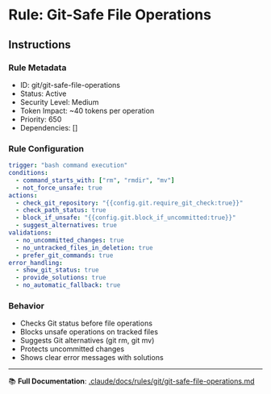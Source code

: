 # Rule: Git-Safe File Operations

## Instructions

### Rule Metadata
- ID: git/git-safe-file-operations
- Status: Active
- Security Level: Medium
- Token Impact: ~40 tokens per operation
- Priority: 650
- Dependencies: []

### Rule Configuration
```yaml
trigger: "bash command execution"
conditions:
  - command_starts_with: ["rm", "rmdir", "mv"]
  - not_force_unsafe: true
actions:
  - check_git_repository: "{{config.git.require_git_check:true}}"
  - check_path_status: true
  - block_if_unsafe: "{{config.git.block_if_uncommitted:true}}"
  - suggest_alternatives: true
validations:
  - no_uncommitted_changes: true
  - no_untracked_files_in_deletion: true
  - prefer_git_commands: true
error_handling:
  - show_git_status: true
  - provide_solutions: true
  - no_automatic_fallback: true
```

### Behavior
- Checks Git status before file operations
- Blocks unsafe operations on tracked files
- Suggests Git alternatives (git rm, git mv)
- Protects uncommitted changes
- Shows clear error messages with solutions

---

📚 **Full Documentation**: [.claude/docs/rules/git/git-safe-file-operations.md](../../docs/rules/git/git-safe-file-operations.md)